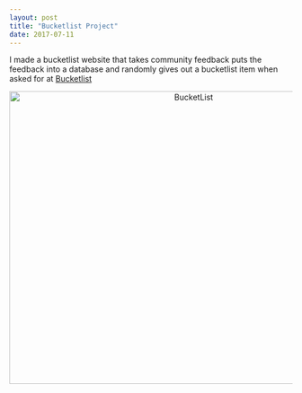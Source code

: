 ```yaml
---
layout: post
title: "Bucketlist Project"
date: 2017-07-11
---
```


I made a bucketlist website that takes community feedback puts the feedback into a database and randomly gives out a bucketlist item when asked for at <a href="www.webbucketlist.com">Bucketlist</a>
<center>
<img src="https://farm5.staticflickr.com/4345/36835289380_9ac970d14c_z.jpg" width="640" height="522" alt="BucketList">
</center>

